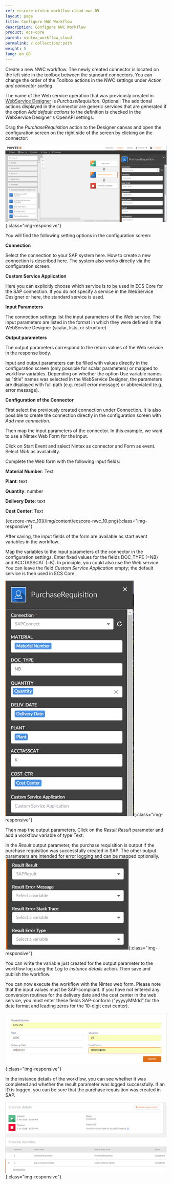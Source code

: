 ```yaml
---
ref: ecscore-nintex-workflow-cloud-nwc-05
layout: page
title: Configure NWC Workflow
description: Configure NWC Workflow
product: ecs-core
parent: nintex_workflow_cloud
permalink: /:collection/:path
weight: 5
lang: en_GB
---
```


Create a new NWC workflow. The newly created connector is located on the left side in the toolbox between the standard connectors. You can change the order of the Toolbox actions in the NWC settings under *Action and connector sorting*.

The name of the Web service operation that was previously created in [WebService Designer](../../webservices) is *PurchaseRequisiton*. Optional: The additional actions displayed in the connector are generic services that are generated if the option *Add default actions* to the definition is checked in the WebService Designer's OpenAPI settings.  

Drag the *PurchaseRequisition* action to the Designer canvas and open the configuration screen on the right side of the screen by clicking on the connector: 

![ecscore-nwc_5](/img/content/ecscore-nwc_5.png){:class="img-responsive"}

You will find the following setting options in the configuration screen:

**Connection**

Select the connection to your SAP system here. How to create a new connection is described here. The system also works directly via the configuration screen.  

**Custom Service Application**

Here you can explicitly choose which service is to be used in ECS Core for the SAP connection. If you do not specify a service in the WebService Designer or here, the standard service is used. 

**Input Parameters**

The connection settings list the input parameters of the Web service. The input parameters are listed in the format in which they were defined in the WebService Designer (scalar, lists, or structure).

**Output parameters**

The output parameters correspond to the return values of the Web service in the response body. 

Input and output parameters can be filled with values directly in the configuration screen (only possible for scalar parameters) or mapped to workflow variables.
Depending on whether the option Use variable names as "title" names was selected in the WebService Designer, the parameters are displayed with full path (e.g. result error message) or abbreviated (e.g. error message).  


**Configuration of the Connector**

First select the previously created connection under Connection. It is also possible to create the connection directly in the configuration screen with *Add new connection*. 

Then map the input parameters of the connector. In this example, we want to use a Nintex Web Form for the input. 

Click on Start Event and select Nintex as connector and Form as event. Select *Web* as availability. 

Complete the Web form with the following input fields:


**Material Number**: Text 

**Plant**: text

**Quantity**: number 

**Delivery Date**: text

**Cost Center**: Text 

{ecscore-nwc_10](/img/content/ecscore-nwc_10.png){:class="img-responsive"}

After saving, the input fields of the form are available as start event variables in the workflow. 

Map the variables to the input parameters of the connector in the configuration settings. Enter fixed values for the fields DOC_TYPE (=NB) and ACCTASSCAT (=K). In principle, you could also use the Web service. You can leave the field *Custom Service Application* empty; the default service is then used in ECS Core. 

![ecscore-nwc_11](/img/content/ecscore-nwc_11.png){:class="img-responsive"}

Then map the output parameters. Click on the *Result Result* parameter and add a workflow variable of type Text. 

In the *Result* output parameter, the purchase requisition is output if the purchase requisition was successfully created in SAP. The other output parameters are intended for error logging and can be mapped optionally.  
![ecscore-nwc_12](/img/content/ecscore-nwc_12.png){:class="img-responsive"}

You can write the variable just created for the output parameter to the workflow log using the *Log to instance details* action. 
Then save and publish the workflow.


You can now execute the workflow with the Nintex web form. Please note that the input values must be SAP-compliant. If you have not entered any conversion routines for the delivery date and the cost center in the web service, you must enter these fields SAP-conform ("yyyyyMMdd" for the date format and leading zeros for the 10-digit cost center).

![ecscore-nwc_13](/img/content/ecscore-nwc_13.png){:class="img-responsive"}

In the instance details of the workflow, you can see whether it was completed and whether the result parameter was logged successfully. If an ID is logged, you can be sure that the purchase requisition was created in SAP. 

![ecscore-nwc_14](/img/content/ecscore-nwc_14.png){:class="img-responsive"}

